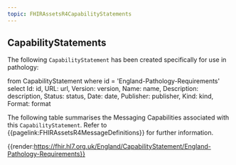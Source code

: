 ```yaml
---
topic: FHIRAssetsR4CapabilityStatements
---
```

## CapabilityStatements

The following `CapabilityStatement` has been created specifically for use in pathology:

<fql output="transpose">
  from 
    CapabilityStatement
  where 
    id = 'England-Pathology-Requirements'
  select
    Id: id,
    URL: url,
    Version: version,
    Name: name,
    Description: description,
    Status: status,
    Date: date,
    Publisher: publisher,
    Kind: kind,
    Format: format
</fql>

The following table summarises the Messaging Capabilities associated with this `CapabilityStatement`. Refer to {{pagelink:FHIRAssetsR4MessageDefinitions}} for further information.

{{render:https://fhir.hl7.org.uk/England/CapabilityStatement/England-Pathology-Requirements}}
